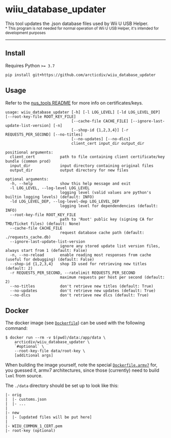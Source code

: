 # wiiu_database_updater
This tool updates the .json database files used by Wii U USB Helper.    
<sub>* This program is not needed for normal operation of Wii U USB Helper, it's intended for development purposes</sub>

---

## Install
Requires Python `>= 3.7`
```
pip install git+https://github.com/arcticdiv/wiiu_database_updater
```

## Usage
Refer to the [nus_tools README](https://github.com/arcticdiv/nus_tools/blob/master/README.md) for more info on certificates/keys.

```
usage: wiiu_database_updater [-h] [-l LOG_LEVEL] [-ld LOG_LEVEL_DEP] [--root-key-file ROOT_KEY_FILE]
                             [--cache-file CACHE_FILE] [--ignore-last-update-list-version] [-n]
                             [--shop-id {1,2,3,4}] [-r REQUESTS_PER_SECOND] [--no-titles]
                             [--no-updates] [--no-dlcs]
                             client_cert input_dir output_dir

positional arguments:
  client_cert           path to file containing client certificate/key bundle (common prod)
  input_dir             input directory containing original files
  output_dir            output directory for new files

optional arguments:
  -h, --help            show this help message and exit
  -l LOG_LEVEL, --log-level LOG_LEVEL
                        logging level (valid values are python's builtin logging levels) (default: INFO)
  -ld LOG_LEVEL_DEP, --log-level-dep LOG_LEVEL_DEP
                        logging level for dependendencies (default: INFO)
  --root-key-file ROOT_KEY_FILE
                        path to 'Root' public key (signing CA for TMD/Ticket files) (default: None)
  --cache-file CACHE_FILE
                        request database cache path (default: ./requests_cache.db)
  --ignore-last-update-list-version
                        ignore any stored update list version files, always start from 1 (default: False)
  -n, --no-reload       enable reading most responses from cache (useful for debugging) (default: False)
  --shop-id {1,2,3,4}   shop ID used for retrieving new titles (default: 2)
  -r REQUESTS_PER_SECOND, --ratelimit REQUESTS_PER_SECOND
                        maximum requests per host per second (default: 2)
  --no-titles           don't retrieve new titles (default: True)
  --no-updates          don't retrieve new updates (default: True)
  --no-dlcs             don't retrieve new dlcs (default: True)
```

## Docker
The docker image (see [`Dockerfile`](./Dockerfile)) can be used with the following command:

```shell
$ docker run --rm -v $(pwd)/data:/app/data \
    arcticdiv/wiiu_database_updater \
    `#optional` \
    --root-key-file data/root-key \
    [additional args]
```
When building the image yourself, note the special [`Dockerfile.armv7`](./Dockerfile.armv7) for, you guessed it, armv7 architectures, since those (currently) need to build `lxml` from source.

The `./data` directory should be set up to look like this:
```
|- orig
|  |- customs.json
|  |- ...
|
|- new
|  |- [updated files will be put here]
|
|- WIIU_COMMON_1_CERT.pem
|- root-key (optional)
```
